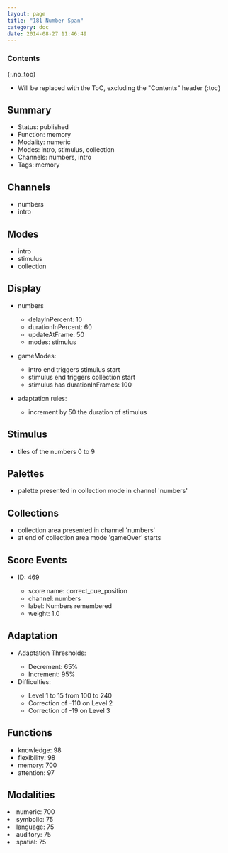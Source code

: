 ```yaml
---
layout: page
title: "181 Number Span"
category: doc
date: 2014-08-27 11:46:49
---
```


### Contents
{:.no_toc}

* Will be replaced with the ToC, excluding the "Contents" header
{:toc}

## Summary
<p>
<ul>
<li>Status: published</li>
<li>Function: memory</li>
<li>Modality: numeric</li>
<li>Modes: intro, stimulus, collection</li>
<li>Channels: numbers, intro</li>
<li>Tags: memory</li>
</ul>
</p>

## Channels
<p>
<ul>
<li>numbers</li>
<li>intro</li>
</ul>
</p>

## Modes
<p>
<ul>
<li>intro</li>
<li>stimulus</li>
<li>collection</li>
</ul>
</p>

## Display
<p>
<ul>
<li>numbers</li>
<ul>
<li>delayInPercent: 10</li>
<li>durationInPercent: 60</li>
<li>updateAtFrame: 50</li>
<li>modes: stimulus</li>
</ul>
</ul>
</p>

<p>
<ul>
<li>gameModes:</li>
<ul>
<li>intro end triggers stimulus start</li>
<li>stimulus end triggers collection start</li>
<li>stimulus has durationInFrames: 100</li>
</ul>
</ul>
</p>


<p>
<ul>
<li>adaptation rules:</li>
<ul>
<li>increment by 50 the duration of stimulus</li>
</ul>
</ul>
</p>

## Stimulus
<p>
<ul>
<li>tiles of the numbers 0 to 9</li>
</ul>
</p>

## Palettes
<p>
<ul>
<li>palette presented in collection mode in channel 'numbers'</li>
</ul>
</p>

## Collections
<p>
<ul>
<li>collection area presented in channel 'numbers'</li>
<li>at end of collection area mode 'gameOver' starts</li>
</ul>
</p>

## Score Events
<p>
<ul>
<li>ID: 469</li>
<ul>
<li>score name: correct_cue_position</li>
<li>channel: numbers</li>
<li>label: Numbers remembered</li>
<li>weight: 1.0</li>
</ul>
</ul>
</p>

## Adaptation
<p>
<ul>
<li>Adaptation Thresholds:</li>
<ul>
<li>Decrement: 65%</li>
<li> Increment: 95%</li>
</ul>
<li>Difficulties:</li>
<ul>
<li>Level 1 to 15 from 100 to 240</li>
<li>Correction of -110 on Level 2</li>
<li>Correction of -19 on Level 3</li>
</ul>
</ul>
</p>

## Functions
<p>
<ul>
<li>knowledge: 98</li>
<li>flexibility: 98</li>
<li>memory: 700</li>
<li>attention: 97</li>
</ul>
</p>

## Modalities
<p>
</ul>
<li>numeric: 700</li>
<li>symbolic: 75</li>
<li>language: 75</li>
<li>auditory: 75</li>
<li>spatial: 75</li>
</ul>
</p>


